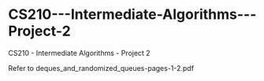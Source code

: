 # CS210---Intermediate-Algorithms---Project-2
CS210 - Intermediate Algorithms - Project 2

Refer to deques_and_randomized_queues-pages-1-2.pdf
